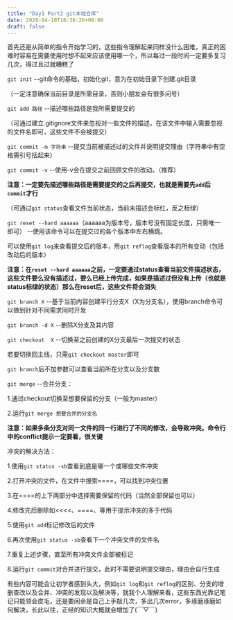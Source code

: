 ```yaml
---
title: "Day1 Part2 git本地仓库"
date: 2020-04-10T16:36:26+08:00
draft: false
---
```


首先还是从简单的指令开始学习的，这些指令理解起来同样没什么困难，真正的困难时容易在需要使用时想不起来应该使用哪一个，所以每过一段时间一定要多复习几次，得过且过就糟糕了

`git init` --git命令的基础，初始化git，意为在初始目录下创建.git目录

（一定注意确保当前目录是所需目录，否则小朋友会有很多问号）

`git add 路径` --描述哪些路径是我所需要提交的

（可通过建立.gitignore文件来忽视对一些文件的描述，在该文件中输入需要忽视的文件名即可，这些文件不会被提交）

 `git commit -m 字符串` --提交当前被描述过的文件并说明提交理由（字符串中有空格需引号括起来）
 
 `git commit -v` --使用-v会在提交之前回顾文件的改动。（推荐）
 
 **注意：一定要先描述哪些路径是需要提交的之后再提交，也就是需要先`add`后`commit`才行**
 
 （可通过`git status`查看文件当前状态，当前未描述会标红，反之标绿）
 
 `git reset --hard aaaaaa`（aaaaaa为版本号，版本号没有固定长度，只需唯一即可） --使用该命令可以在提交过的各个版本中左右横跳。
 
 可以使用`git log`来查看提交后的版本，用`git reflog`查看版本的所有变动（包括改动后的版本）
 
 **注意：在`reset --hard aaaaaa`之前，一定要通过status查看当前文件描述状态，这些文件要么没有描述过，要么已经上传完成，如果是描述过但没有上传（也就是status标绿的状态）那么在reset后，这些文件将会消失**
 
 `git branch X` --基于当前内容创建平行分支X（X为分支名），使用branch命令可以做到针对不同需求同时开发
 
 `git branch -d X` --删除X分支及其内容
 
 `git checkout  X` --切换至之前创建的X分支最后一次提交的状态
 
 若要切换回主线，只需`git checkout master`即可
 
 `git branch`后不加参数可以查看当前所在分支以及分支数
 
 `git merge` --合并分支：
 
 1.通过checkout切换至想要保留的分支（一般为master）
 
 2.运行`git merge 想要合并的分支名`
 
 **注意：如果多条分支对同一文件的同一行进行了不同的修改，会导致冲突。命令行中的conflict提示一定要看，很关键**
 
 冲突的解决方法：
 
 1.使用`git status -sb`查看到底是哪一个或哪些文件冲突
 
 2.打开冲突的文件，在文件中搜索====，可以找到冲突位置
 
 3.在====的上下两部分中选择需要保留的代码（当然全部保留也可以）
 
 4.修改完后删除如<<<<、====、等用于提示冲突的多于代码
 
 5.使用`git add`标记修改后的文件
 
 6.再次使用`git status -sb`查看下一个冲突文件的文件名
 
 7.重复上述步骤，直至所有冲突文件全部被标记
 
 8.运行`git commit`对合并进行提交，此时不需要说明提交理由，理由会自行生成
 
 
 
 有些内容可能会让初学者感到头大，例如`git log`和`git reflog`的区别、分支的增删查改以及合并、冲突的发现以及解决等，就我个人理解来看，这些东西光靠记笔记只能领会皮毛，还是要闲余是自己上手敲几次，多出几次error，多琢磨琢磨如何解决，长此以往，正经的知识大概就会增加了(￣▽￣)
 